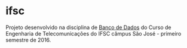 # ifsc
Projeto desenvolvido na disciplina de [Banco de Dados](http://wiki.sj.ifsc.edu.br/wiki/index.php/Cronograma_de_atividades_(BCD-EngTel)#2016-1) do Curso de Engenharia de Telecomunicações do IFSC câmpus São José - primeiro semestre de 2016.
